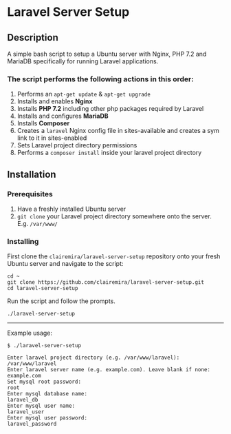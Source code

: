 # Laravel Server Setup

## Description

A simple bash script to setup a Ubuntu server with Nginx, PHP 7.2 and MariaDB specifically for running Laravel applications.

### The script performs the following actions in this order:

1. Performs an `apt-get update` & `apt-get upgrade`
2. Installs and enables __Nginx__
3. Installs __PHP 7.2__ including other php packages required by Laravel
4. Installs and configures __MariaDB__
5. Installs __Composer__
6. Creates a `laravel` Nginx config file in sites-available and creates a sym link to it in sites-enabled 
7. Sets Laravel project directory permissions 
8. Performs a `composer install` inside your laravel project directory

## Installation

### Prerequisites

1. Have a freshly installed Ubuntu server
2. `git clone` your Laravel project directory somewhere onto the server. E.g. `/var/www/`

### Installing

First clone the `clairemira/laravel-server-setup` repository onto your fresh Ubuntu server and navigate to the script:

```
cd ~
git clone https://github.com/clairemira/laravel-server-setup.git
cd laravel-server-setup
```

Run the script and follow the prompts.

```
./laravel-server-setup
```

- - - -

Example usage:
```
$ ./laravel-server-setup

Enter laravel project directory (e.g. /var/www/laravel):
/var/www/laravel
Enter laravel server name (e.g. example.com). Leave blank if none:
example.com
Set mysql root password:
root
Enter mysql database name:
laravel_db
Enter mysql user name:
laravel_user
Enter mysql user password:
laravel_password
```

